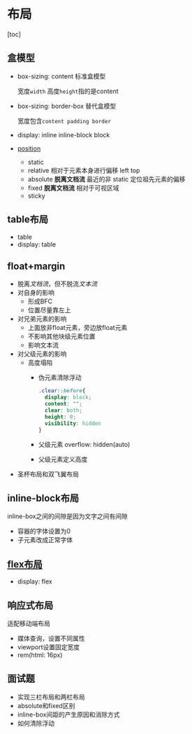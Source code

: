 # 布局

[toc]

## 盒模型

- box-sizing: content 标准盒模型

  宽度`width` 高度`height`指的是content

- box-sizing: border-box 替代盒模型

  宽度包含`content padding border`

- display: inline inline-block block
- [position](https://developer.mozilla.org/zh-CN/docs/Web/CSS/position)
  - static
  - relative 相对于元素本身进行偏移 left top
  - absolute **脱离文档流** 最近的非 static 定位祖先元素的偏移
  - fixed **脱离文档流** 相对于可视区域
  - sticky

## table布局

- table
- display: table

## float+margin

- 脱离*文档流*，但不脱流*文本流*
- 对自身的影响
  - 形成BFC
  - 位置尽量靠左上
- 对兄弟元素的影响
  - 上面放非float元素，旁边放float元素
  - 不影响其他块级元素位置
  - 影响文本流
- 对父级元素的影响
  - 高度塌陷
    - 伪元素清除浮动

      ```css
      .clear::before{
        display: block;
        content: "";
        clear: both;
        height: 0;
        visibility: hidden
      }
      ```

    - 父级元素 overflow: hidden(auto)
    - 父级元素定义高度
- 圣杯布局和双飞翼布局

## inline-block布局

inline-box之间的间隙是因为文字之间有间隙

- 容器的字体设置为0
- 子元素改成正常字体

## [flex布局](https://developer.mozilla.org/zh-CN/docs/Web/CSS/CSS_Flexible_Box_Layout/Basic_Concepts_of_Flexbox)

- display: flex

## 响应式布局

适配移动端布局

- 媒体查询，设置不同属性
- viewport设置固定宽度
- rem(html: 16px)

## 面试题

- 实现三栏布局和两栏布局
- absolute和fixed区别
- inline-box间距的产生原因和消除方式
- 如何清除浮动